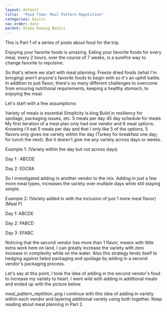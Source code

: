 ```yaml
---
layout: default
title:  "Food Time: Meal Pattern Repetition"
categories: basics
nav_order: date
parent: Ocean Rowing Basics
---
```



This is Part 1 of a series of posts about food for the trip.

Enjoying your favorite foods is amazing. Eating your favorite foods for every meal, every 2 hours, over the course of 7 weeks, is a surefire way to change favorite to repulsive.

So that's where we start with meal planning. Freeze dried foods (what I'm bringing) aren't anyone's favorite foods to begin with so it's an uphill battle.  In addition to just flavor, there's so many different challenges to overcome from ensuring nutritional requirements, keeping a healthy stomach, to enjoying the meal. 

Let's start with a few assumptions:

Variety of meals is essential
Simplicity is king
Build in resiliency for spoilage, packaging issues, etc.
5 meals per day
45 day schedule for meals
My first iteration of a meal plan only had one vendor and 6 meal options.  Knowing i'll eat 5 meals per day and that I only like 5 of the options, 5 flavors only gives me variety within the day (Turkey for breakfast one day; for lunch the next). But it doesn't give me any variety across days or weeks. 

Example 1: (Variety within the day but not across days) 

Day 1 : ABCDE

Day 2: EDCBA

So I investigated adding in another vendor to the mix. Adding in just a few more meal types, increases the variety over multiple days while still staying simple. 

Example 2: (Variety added in with the inclusion of just 1 more meal flavor) (Meal F)

Day 1: ABCDE

Day 2: FABCD

Day 3: EFABC

Noticing that the second vendor has more than 1 flavor, means with little extra work here on land, I can greatly increase the variety with zero increase in complexity while on the water. Also this strategy lends itself to hedging against failed packaging and spoilage by adding in a second vendor's packaging process. 

Let's say at this point, I took the idea of adding in the second vendor's food to increase my variety to heart. I went wild with adding in additional meals and ended up with the picture below. 

meal_pattern_repitition..png
I continue with this idea of adding in variety within each vendor and layering additional variety using both together. Keep reading about meal planning in Part 2. 